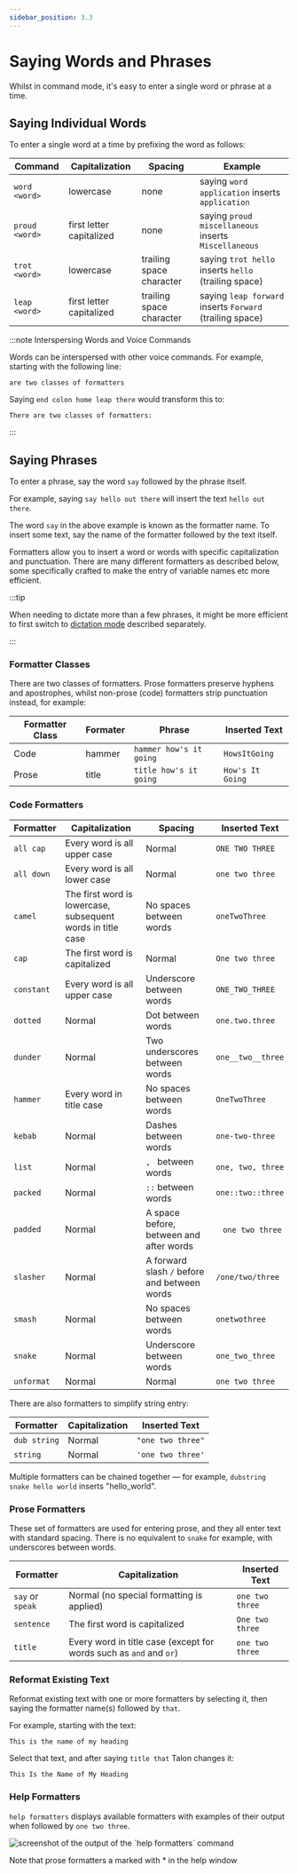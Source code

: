 ```yaml
---
sidebar_position: 3.3
---
```


# Saying Words and Phrases

Whilst in command mode, it's easy to enter a single word or phrase at a time.

## Saying Individual Words

To enter a single word at a time by prefixing the word as follows:


| Command        | Capitalization           | Spacing                  | Example                                                      |
| -------------- | ------------------------ | ------------------------ | ------------------------------------------------------------ |
| `word <word>`  | lowercase                | none                     | saying `word application` inserts `application`              |
| `proud <word>` | first letter capitalized | none                     | saying `proud miscellaneous` inserts `Miscellaneous`         |
| `trot <word>`  | lowercase                | trailing space character | saying `trot hello` inserts `hello` ` ` (trailing space)     |
| `leap <word>`  | first letter capitalized | trailing space character | saying `leap forward` inserts `Forward` ` ` (trailing space) |

:::note Interspersing Words and Voice Commands

Words can be interspersed with other voice commands. For example, starting with the following line:
```
are two classes of formatters
```
Saying `end colon home leap there` would transform this to:
```
There are two classes of formatters:
```

:::

## Saying Phrases

To enter a phrase, say the word `say` followed by the phrase itself.

For example, saying `say hello out there` will insert the text `hello out there`.

The word `say` in the above example is known as the formatter name. To insert some text, say the name of the formatter followed by the text itself.

Formatters allow you to insert a word or words with specific capitalization and punctuation. There are many different formatters as described below,
some specifically crafted to make the entry of variable names etc more efficient.

:::tip

When needing to dictate more than a few phrases, it might be more efficient to first switch to [dictation mode](../dictation_mode.md) described separately.

:::

### Formatter Classes

There are two classes of formatters. Prose formatters preserve hyphens and apostrophes, whilst non-prose (code) formatters strip punctuation instead, for example:

| Formatter Class | Formater | Phrase                  | Inserted Text    |
| -------------- | ----------- | ---------------------- | ---------------- |
| Code           | hammer | `hammer how's it going` | `HowsItGoing`    |
| Prose          | title | `title how's it going`  | `How's It Going` |


### Code Formatters

| Formatter  | Capitalization                                              | Spacing                                      | Inserted Text           |
| ---------- | ----------------------------------------------------------- | -------------------------------------------- | ----------------------- |
| `all cap`  | Every word is all upper case                                | Normal                                       | `ONE TWO THREE`         |
| `all down` | Every word is all lower case                                | Normal                                       | `one two three`         |
| `camel`    | The first word is lowercase, subsequent words in title case | No spaces between words                      | `oneTwoThree`           |
| `cap`      | The first word is capitalized                               | Normal                                       | `One two three`         |
| `constant` | Every word is all upper case                                | Underscore between words                     | `ONE_TWO_THREE`         |
| `dotted`   | Normal                                                      | Dot between words                            | `one.two.three`         |
| `dunder`   | Normal                                                      | Two underscores between words                | `one__two__three`       |
| `hammer`   | Every word in title case                                    | No spaces between words                      | `OneTwoThree`           |
| `kebab`    | Normal                                                      | Dashes between words                         | `one-two-three`         |
| `list`     | Normal                                                      | `, ` between words                           | `one, two, three`       |
| `packed`   | Normal                                                      | `::` between words                           | `one::two::three`       |
| `padded`   | Normal                                                      | A space before, between and after words      | ` ` `one two three` ` ` |
| `slasher`  | Normal                                                      | A forward slash `/` before and between words | `/one/two/three`        |
| `smash`    | Normal                                                      | No spaces between words                      | `onetwothree`           |
| `snake`    | Normal                                                      | Underscore between words                     | `one_two_three`         |
| `unformat` | Normal                                                      | Normal                                       | `one two three`         |

There are also formatters to simplify string entry:

| Formatter    | Capitalization | Inserted Text     |
| ------------ | -------------- | ----------------- |
| `dub string` | Normal         | `"one two three"` |
| `string`     | Normal         | `'one two three'` |

Multiple formatters can be chained together — for example, `dubstring snake hello world` inserts "hello_world".



### Prose Formatters

These set of formatters are used for entering prose, and they all enter text with standard spacing.
There is no equivalent to `snake` for example, with underscores between words.

| Formatter        | Capitalization                                                     | Inserted Text   |
| ---------------- | ------------------------------------------------------------------ | --------------- |
| `say` or `speak` | Normal (no special formatting is applied)                          | `one two three` |
| `sentence`       | The first word is capitalized                                      | `One two three` |
| `title`          | Every word in title case (except for words such as `and` and `or`) | `one two three` |

### Reformat Existing Text

Reformat existing text with one or more formatters by selecting it, then saying the formatter name(s) followed by `that`.

For example, starting with the text:

```
This is the name of my heading
```

Select that text, and after saying `title that` Talon changes it:

```
This Is the Name of My Heading
```

### Help Formatters

`help formatters` displays available formatters with examples of their output when followed by `one two three`.

<img src="/img/help_formatters.png/"
     alt="screenshot of the output of the `help formatters` command"
 />

Note that prose formatters a marked with \* in the help window
